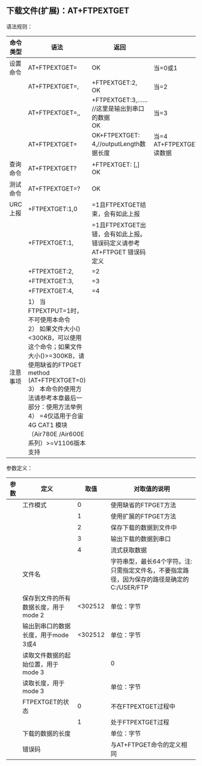 ## 下载文件(扩展)：AT+FTPEXTGET

语法规则：

| 命令类型 | 语法                                                         | 返回                                                         | 说明                                              |
| -------- | ------------------------------------------------------------ | ------------------------------------------------------------ | ------------------------------------------------- |
| 设置命令 | AT+FTPEXTGET=<mode>                                          | OK                                                           | 当<mode>=0或1                                     |
|          | AT+FTPEXTGET=<mode>,<filename>                               | +FTPEXTGET:2,<totalLength> <br>OK                            | 当<mode>=2                                        |
|          | AT+FTPEXTGET=<mode>,<readpos>,<readlen>                      | +FTPEXTGET:3,<outputLength>…… //这里是输出到串口的数据 <br>OK | 当<mode>=3                                        |
|          | AT+FTPEXTGET=<mode>                                          | OK+FTPEXTGET: 4,<outputLength>//outputLength数据长度         | 当<mode>=4<br>AT+FTPEXTGET=4,outputLength//读数据 |
| 查询命令 | AT+FTPEXTGET?                                                | +FTPEXTGET: <status>[,<receivedLength>] <br>OK               |                                                   |
| 测试命令 | AT+FTPEXTGET=?                                               | OK                                                           |                                                   |
| URC上报  | +FTPEXTGET:1,0                                               | <mode>=1且FTPEXTGET结束，会有如此上报                        |                                                   |
|          | +FTPEXTGET:1,<error>                                         | <mode>=1且FTPEXTGET出错，会有如此上报。错误码<error>定义请参考AT+FTPGET 错误码<error>定义 |                                                   |
|          | +FTPEXTGET:2,<totalLength>                                   | <mode>=2                                                     |                                                   |
|          | +FTPEXTGET:3,<outputLength>                                  | <mode>=3                                                     |                                                   |
|          | +FTPEXTGET:4,<outputLength>                                  | <mode>=4                                                     |                                                   |
| 注意事项 | 1） 当FTPEXTPUT<mode>=1时，不可使用本命令<br>2） 如果文件大小(<receivedLength>)<300KB，可以使用这个命令；如果文件大小(<receivedLength>)>=300KB，请使用缺省的FTPGET method (AT+FTPEXTGET=0)<br>3） 本命令的使用方法请参考本章最后一部分：使用方法举例<br>4） <mode>=4仅适用于合宙 4G CAT1 模块（Air780E /Air600E系列）>=V1106版本支持 |                                                              |                                                   |

 

参数定义：

| 参数             | 定义                                 | 取值    | 对取值的说明                                                 |
| ---------------- | ------------------------------------ | ------- | ------------------------------------------------------------ |
| <mode>           | 工作模式                             | 0       | 使用缺省的FTPGET方法                                         |
|                  |                                      | 1       | 使用扩展的FTPGET方法                                         |
|                  |                                      | 2       | 保存下载的数据到文件中                                       |
|                  |                                      | 3       | 输出下载的数据到串口                                         |
|                  |                                      | 4       | 流式获取数据                                                 |
| <filename>       | 文件名                               |         | 字符串型，最长64个字符。注:只需指定文件名，不要指定路径，因为保存的路径是确定的C:/USER/FTP |
| <totalLength>    | 保存到文件的所有数据长度，用于mode 2 | <302512 | 单位：字节                                                   |
| <outputLength>   | 输出到串口的数据长度，用于mode 3或4  | <302512 | 单位：字节                                                   |
| <readpos>        | 读取文件数据的起始位置，用于mode 3   |         | 0                                                            |
| <readlen>        | 读取长度，用于mode 3                 |         | 单位：字节                                                   |
| <status>         | FTPEXTGET的状态                      | 0       | 不在FTPEXTGET过程中                                          |
|                  |                                      | 1       | 处于FTPEXTGET过程                                            |
| <receivedLength> | 下载的数据的长度                     |         | 单位：字节                                                   |
| <error>          | 错误码                               |         | 与AT+FTPGET命令的<error>定义相同                             |
